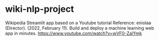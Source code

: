 # wiki-nlp-project
Wikipedia Streamlit app based on a Youtube tutorial Reference: eniolaa (Director). (2022, February 11). Build and deploy a machine learning web app in minutes. https://www.youtube.com/watch?v=wVF0-ZalYmk
